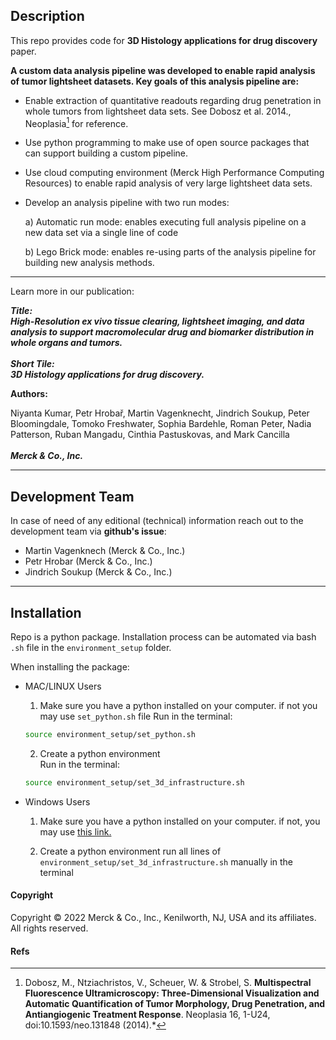 ## Description

This repo provides code for **3D Histology applications for drug discovery** paper.

**A custom data analysis pipeline was developed to enable rapid analysis of tumor lightsheet datasets. Key goals of this analysis pipeline are:**

* Enable extraction of quantitative readouts regarding drug penetration in whole tumors from lightsheet data sets. See Dobosz et al. 2014., Neoplasia[^1] for reference. 
* Use python programming to make use of open source packages that can support building a custom pipeline.
* Use cloud computing environment (Merck High Performance Computing Resources) to enable rapid analysis of very large lightsheet data sets. 
* Develop an analysis pipeline with two run modes:

    a) Automatic run mode: enables executing full analysis pipeline on a new data set via a single line of code
    
    b) Lego Brick mode: enables re-using parts of the analysis pipeline for building new analysis methods. 


***
Learn more in our publication:





***Title: <br />
High-Resolution ex vivo tissue clearing, lightsheet imaging, and data analysis to support macromolecular drug and biomarker distribution in whole organs and tumors. <br /> <br /> Short Tile:<br />
3D Histology applications for drug discovery.***


**Authors:<br />**

Niyanta Kumar, Petr Hrobař, Martin Vagenknecht, Jindrich Soukup, Peter Bloomingdale, Tomoko Freshwater, Sophia Bardehle, Roman Peter, Nadia Patterson, Ruban Mangadu, Cinthia Pastuskovas, and Mark Cancilla
<br /><br />***Merck & Co., Inc.***
***


## Development Team

In case of need of any editional (technical) information reach out to the development team via **github's issue**:

* Martin Vagenknech (Merck & Co., Inc.)
* Petr Hrobar (Merck & Co., Inc.)
* Jindrich Soukup (Merck & Co., Inc.)


***

## Installation

Repo is a python package. Installation process can be automated via bash `.sh` file in the `environment_setup` folder.

When installing the package:

* MAC/LINUX Users

    1) Make sure you have a python installed on your computer.
    if not you may use `set_python.sh` file
    Run in the terminal:
    ```bash
    source environment_setup/set_python.sh

    ```

    2) Create a python environment  
    Run in the terminal:
    ```bash
    source environment_setup/set_3d_infrastructure.sh
    ```

* Windows Users
    1) Make sure you have a python installed on your computer.
    if not, you may use [this link.](https://docs.conda.io/en/latest/miniconda.html)

    2) Create a python environment run all lines of `environment_setup/set_3d_infrastructure.sh` manually in the terminal


#### Copyright
Copyright © 2022 Merck & Co., Inc., Kenilworth, NJ, USA and its affiliates. All rights reserved.


#### Refs
[^1]: Dobosz, M., Ntziachristos, V., Scheuer, W. & Strobel, S. **Multispectral Fluorescence Ultramicroscopy: Three-Dimensional Visualization and Automatic Quantification of Tumor Morphology, Drug Penetration, and Antiangiogenic Treatment Response**. Neoplasia 16, 1-U24, doi:10.1593/neo.131848 (2014).*


